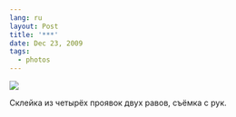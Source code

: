 ```yaml
---
lang: ru
layout: Post
title: '***'
date: Dec 23, 2009
tags:
  - photos
---
```


![](photo://2009-09-15_5D_0617_Artem_Sapegin)

Склейка из четырёх проявок двух равов, съёмка с рук.
